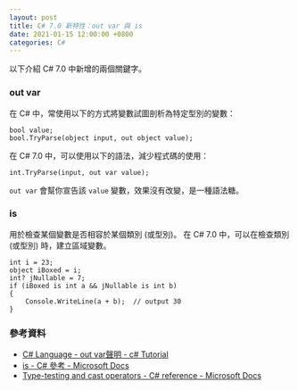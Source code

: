 ```yaml
---
layout: post
title: C# 7.0 新特性：out var 與 is
date: 2021-01-15 12:00:00 +0800
categories: C#
--- 
```


以下介紹 C# 7.0 中新增的兩個關鍵字。

### out var

在 C# 中，常使用以下的方式將變數試圖剖析為特定型別的變數：

```
bool value;
bool.TryParse(object input, out object value);
```

在 C# 7.0 中，可以使用以下的語法，減少程式碼的使用：

```
int.TryParse(input, out var value);
```

`out var` 會幫你宣告該 `value` 變數，效果沒有改變，是一種語法糖。

### is

用於檢查某個變數是否相容於某個類別 (或型別)。
在 C# 7.0 中，可以在檢查類別 (或型別) 時，建立區域變數。

```
int i = 23;
object iBoxed = i;
int? jNullable = 7;
if (iBoxed is int a && jNullable is int b)
{
    Console.WriteLine(a + b);  // output 30
}
```

### 參考資料
- [C# Language - out var聲明 - c# Tutorial](https://riptutorial.com/zh-TW/csharp/example/6326/out-var%E8%81%B2%E6%98%8E)
- [is - C# 參考 - Microsoft Docs](https://docs.microsoft.com/zh-tw/dotnet/csharp/language-reference/keywords/is)
- [Type-testing and cast operators - C# reference - Microsoft Docs](https://docs.microsoft.com/en-us/dotnet/csharp/language-reference/operators/type-testing-and-cast)